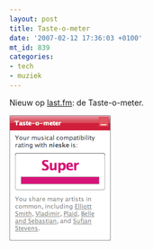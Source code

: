 ```yaml
---
layout: post
title: Taste-o-meter
date: '2007-02-12 17:36:03 +0100'
mt_id: 839
categories:
- tech
- muziek
---
```

Nieuw op <a href="http://www.last.fm/">last.fm</a>: de Taste-o-meter.

<img src="/images/taste-o-meter.png" width="180" height="223" alt="De Taste-o-meter vindt Nieske ook super!" />
